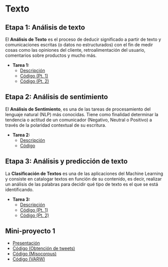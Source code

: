 # **Texto** 

## Etapa 1: Análisis de texto
El **Análisis de Texto** es el proceso de deducir significado a partir de texto y comunicaciones escritas (o datos no estructurados) con el fin de medir cosas como las opiniones del cliente, retroalimentación del usuario, comentarios sobre productos y mucho más.

- **Tarea 1:**
  - [Descripción](https://github.com/Zarcklet/ProcesamientoClasificacionDatos/blob/main/Tarea%201%20(Leobardo%20Garc%C3%ADa%20Reyes).pdf)
  - [Código (Pt. 1)](https://github.com/Zarcklet/ProcesamientoClasificacionDatos/blob/main/Tarea%201.%20An%C3%A1lisis%20de%20la%20descripci%C3%B3n%20de%20productos%20audiovisuales%20en%20la%20plataforma%20de%20Netflix%20(Pt1).ipynb)
  - [Código (Pt. 2)](https://github.com/Zarcklet/ProcesamientoClasificacionDatos/blob/main/Tarea%201.%20An%C3%A1lisis%20de%20la%20descripci%C3%B3n%20de%20productos%20audiovisuales%20en%20la%20plataforma%20de%20Netflix%20(Pt2).ipynb)


## Etapa 2: Análisis de sentimiento
El **Análisis de Sentimiento**, es una de las tareas de procesamiento del lenguaje natural (NLP) más conocidas. Tiene como finalidad determinar la tendencia o actitud de un comunicador (Negativo, Neutral o Positivo) a través de la polaridad contextual de su escritura.

- **Tarea 2:**
  - [Descripción](https://github.com/Zarcklet/ProcesamientoClasificacionDatos/blob/main/Tarea%202%20(Leobardo%20Garc%C3%ADa%20Reyes).pdf)
  - [Código](https://github.com/Zarcklet/ProcesamientoClasificacionDatos/blob/main/Tarea%202.%20An%C3%A1lisis%20de%20sentimiento%20de%20tweets%20realizados%20con%20el%20hashtag%20TheSocialDilemma.ipynb)


## Etapa 3: Análisis y predicción de texto
La **Clasificación de Textos** es una de las aplicaciones del Machine Learning y consiste en catalogar textos en función de su contenido, es decir, realizar un análisis de las palabras para decidir qué tipo de texto es el que se está identificando.

- **Tarea 3:**
  - [Descripción](https://github.com/Zarcklet/ProcesamientoClasificacionDatos/blob/main/Tarea%203%20(Leobardo%20Garc%C3%ADa%20Reyes).pdf)
  - [Código (Pt. 1)](https://github.com/Zarcklet/ProcesamientoClasificacionDatos/blob/main/Tarea%203.%20Clasificaci%C3%B3n%20de%20ciberbullying.ipynb)
  - [Código (Pt. 2)](https://github.com/Zarcklet/ProcesamientoClasificacionDatos/blob/main/Tarea%203.%20Clasificaci%C3%B3n%20de%20ciberbullying%20(Gr%C3%A1fico).ipynb)


## Mini-proyecto 1
- [Presentación](https://github.com/Zarcklet/ProcesamientoClasificacionDatos/blob/main/CLASIFICACI%C3%93N%20DE%20TWEETS%20MIS%C3%93GINOS%20Y%20NO%20MIS%C3%93GINOS.pdf)
- [Código (Obtención de tweets)](https://github.com/Zarcklet/ProcesamientoClasificacionDatos/blob/main/Obtenci%C3%B3n%20de%20tweets.ipynb)
- [Código (Misocorpus)](https://github.com/Zarcklet/ProcesamientoClasificacionDatos/blob/main/Clasificaci%C3%B3n%20tweets%20misoginos%20(Misocorpus).ipynb)
- [Código (VARW)](https://github.com/Zarcklet/ProcesamientoClasificacionDatos/blob/main/Clasificaci%C3%B3n%20tweets%20misoginos%20(VARW).ipynb)

